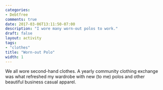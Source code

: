 ```yaml
---
categories:
- Debtfree
comments: true
date: 2017-03-06T13:11:50-07:00
description: "I wore many worn-out polos to work."
draft: false
layout: activity
tags:
- "clothes"
title: "Worn-out Polo"
width: 1
---
```


We all wore second-hand clothes.  A yearly community clothing exchange was what refreshed my wardrobe with new (to me) polos and other beautiful business casual apparel.

